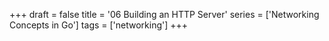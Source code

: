 +++
draft = false
title = '06 Building an HTTP Server'
series = ['Networking Concepts in Go']
tags = ['networking']
+++